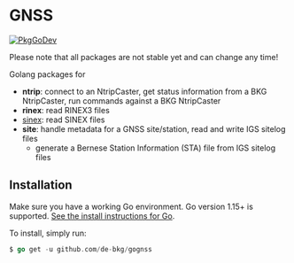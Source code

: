 # GNSS
[![PkgGoDev](https://pkg.go.dev/badge/de-bkg/gognss)](https://pkg.go.dev/github.com/de-bkg/gognss)

Please note that all packages are not stable yet and can change any time!

Golang packages for 
* **ntrip**: connect to an NtripCaster, get status information from a BKG NtripCaster, run commands against a BKG NtripCaster
* **rinex**: read RINEX3 files
* [sinex](pkg/sinex/README.md): read SINEX files
* **site**: handle metadata for a GNSS site/station, read and write IGS sitelog files
  * generate a Bernese Station Information (STA) file from IGS sitelog files



## Installation

Make sure you have a working Go environment.  Go version 1.15+ is supported.  [See
the install instructions for Go](http://golang.org/doc/install.html).

To install, simply run:
```go
$ go get -u github.com/de-bkg/gognss
```
